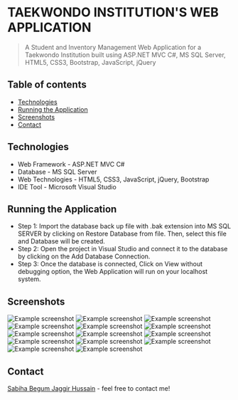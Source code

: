 # TAEKWONDO INSTITUTION'S WEB APPLICATION

> A Student and Inventory Management Web Application for a Taekwondo Institution built using ASP.NET MVC C#, MS SQL Server, HTML5, CSS3, Bootstrap, JavaScript, jQuery

## Table of contents
* [Technologies](#technologies)
* [Running the Application](#running-the-application)
* [Screenshots](#screenshots)
* [Contact](#contact)

## Technologies
* Web Framework - ASP.NET MVC C#
* Database - MS SQL Server
* Web Technologies - HTML5, CSS3, JavaScript, jQuery, Bootstrap
* IDE Tool - Microsoft Visual Studio

## Running the Application
* Step 1: Import the database back up file with .bak extension into MS SQL SERVER by clicking on Restore Database from file. Then, select this file and Database will be created.
* Step 2: Open the project in Visual Studio and connect it to the database by clicking on the Add Database Connection.
* Step 3: Once the database is connected, Click on View without debugging option, the Web Application will run on your localhost system.

## Screenshots
![Example screenshot](./screenshot/t1.png) 
![Example screenshot](./screenshot/t2.png)
![Example screenshot](./screenshot/t3.png)
![Example screenshot](./screenshot/t4.png)
![Example screenshot](./screenshot/t5.png)
![Example screenshot](./screenshot/t6.png)
![Example screenshot](./screenshot/t7.png)
![Example screenshot](./screenshot/t8.png)
![Example screenshot](./screenshot/t9.png)
![Example screenshot](./screenshot/t10.png)
![Example screenshot](./screenshot/t11.png)
![Example screenshot](./screenshot/t12.png)
![Example screenshot](./screenshot/t13.png)
![Example screenshot](./screenshot/t14.png)

## Contact
[Sabiha Begum Jaggir Hussain](https://sabihabegumj.com/) - feel free to contact me!
